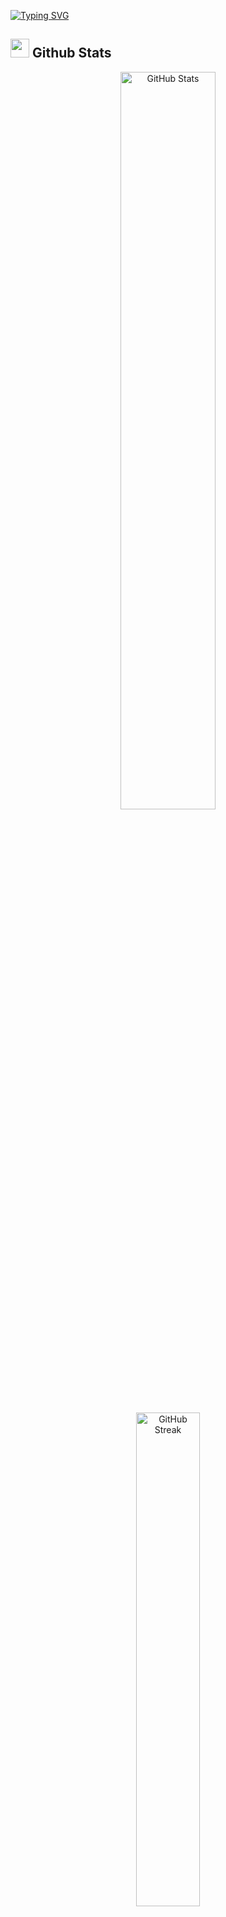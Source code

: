 [![Typing SVG](https://readme-typing-svg.demolab.com?font=Nunito&weight=20&size=35&pause=1000&color=FF3670&center=true&vCenter=true&width=900&height=120&lines=Welcome+to+my+Github+Profile!;I'm+Sebastian)](https://git.io/typing-svg)
<br>

## <img src="https://media.giphy.com/media/iY8CRBdQXODJSCERIr/giphy.gif" width="30px"> Github Stats 
<!-- 
![Sebastian's GitHub stats](https://github-readme-stats.vercel.app/api?username=SebastianVelasquezValle&show_icons=true&theme=radical)

![](https://github-readme-streak-stats.herokuapp.com/?user=SebastianVelasquezValle&theme=radical&hide_border=false)

![Top Langs](https://github-readme-stats.vercel.app/api/top-langs/?username=SebastianVelasquezValle&langs_count=8&theme=radical)
-->

<p align="center">
  <img src="https://github-readme-stats.vercel.app/api?username=SebastianVelasquezValle&show_icons=true&theme=radical" alt="GitHub Stats" width="55%" />
  <img src="https://github-readme-streak-stats.herokuapp.com/?user=SebastianVelasquezValle&theme=radical&hide_border=false" alt="GitHub Streak" width="45%" />
</p>

<p align="center">
  <img src="https://github-readme-stats.vercel.app/api/top-langs/?username=SebastianVelasquezValle&langs_count=8&theme=radical" alt="Top Languages" />
</p>


